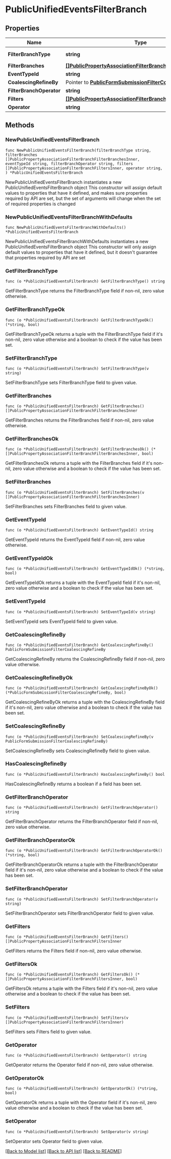 # PublicUnifiedEventsFilterBranch

## Properties

Name | Type | Description | Notes
------------ | ------------- | ------------- | -------------
**FilterBranchType** | **string** |  | [default to "UNIFIED_EVENTS"]
**FilterBranches** | [**[]PublicPropertyAssociationFilterBranchFilterBranchesInner**](PublicPropertyAssociationFilterBranchFilterBranchesInner.md) |  | 
**EventTypeId** | **string** |  | 
**CoalescingRefineBy** | Pointer to [**PublicFormSubmissionFilterCoalescingRefineBy**](PublicFormSubmissionFilterCoalescingRefineBy.md) |  | [optional] 
**FilterBranchOperator** | **string** |  | 
**Filters** | [**[]PublicPropertyAssociationFilterBranchFiltersInner**](PublicPropertyAssociationFilterBranchFiltersInner.md) |  | 
**Operator** | **string** |  | 

## Methods

### NewPublicUnifiedEventsFilterBranch

`func NewPublicUnifiedEventsFilterBranch(filterBranchType string, filterBranches []PublicPropertyAssociationFilterBranchFilterBranchesInner, eventTypeId string, filterBranchOperator string, filters []PublicPropertyAssociationFilterBranchFiltersInner, operator string, ) *PublicUnifiedEventsFilterBranch`

NewPublicUnifiedEventsFilterBranch instantiates a new PublicUnifiedEventsFilterBranch object
This constructor will assign default values to properties that have it defined,
and makes sure properties required by API are set, but the set of arguments
will change when the set of required properties is changed

### NewPublicUnifiedEventsFilterBranchWithDefaults

`func NewPublicUnifiedEventsFilterBranchWithDefaults() *PublicUnifiedEventsFilterBranch`

NewPublicUnifiedEventsFilterBranchWithDefaults instantiates a new PublicUnifiedEventsFilterBranch object
This constructor will only assign default values to properties that have it defined,
but it doesn't guarantee that properties required by API are set

### GetFilterBranchType

`func (o *PublicUnifiedEventsFilterBranch) GetFilterBranchType() string`

GetFilterBranchType returns the FilterBranchType field if non-nil, zero value otherwise.

### GetFilterBranchTypeOk

`func (o *PublicUnifiedEventsFilterBranch) GetFilterBranchTypeOk() (*string, bool)`

GetFilterBranchTypeOk returns a tuple with the FilterBranchType field if it's non-nil, zero value otherwise
and a boolean to check if the value has been set.

### SetFilterBranchType

`func (o *PublicUnifiedEventsFilterBranch) SetFilterBranchType(v string)`

SetFilterBranchType sets FilterBranchType field to given value.


### GetFilterBranches

`func (o *PublicUnifiedEventsFilterBranch) GetFilterBranches() []PublicPropertyAssociationFilterBranchFilterBranchesInner`

GetFilterBranches returns the FilterBranches field if non-nil, zero value otherwise.

### GetFilterBranchesOk

`func (o *PublicUnifiedEventsFilterBranch) GetFilterBranchesOk() (*[]PublicPropertyAssociationFilterBranchFilterBranchesInner, bool)`

GetFilterBranchesOk returns a tuple with the FilterBranches field if it's non-nil, zero value otherwise
and a boolean to check if the value has been set.

### SetFilterBranches

`func (o *PublicUnifiedEventsFilterBranch) SetFilterBranches(v []PublicPropertyAssociationFilterBranchFilterBranchesInner)`

SetFilterBranches sets FilterBranches field to given value.


### GetEventTypeId

`func (o *PublicUnifiedEventsFilterBranch) GetEventTypeId() string`

GetEventTypeId returns the EventTypeId field if non-nil, zero value otherwise.

### GetEventTypeIdOk

`func (o *PublicUnifiedEventsFilterBranch) GetEventTypeIdOk() (*string, bool)`

GetEventTypeIdOk returns a tuple with the EventTypeId field if it's non-nil, zero value otherwise
and a boolean to check if the value has been set.

### SetEventTypeId

`func (o *PublicUnifiedEventsFilterBranch) SetEventTypeId(v string)`

SetEventTypeId sets EventTypeId field to given value.


### GetCoalescingRefineBy

`func (o *PublicUnifiedEventsFilterBranch) GetCoalescingRefineBy() PublicFormSubmissionFilterCoalescingRefineBy`

GetCoalescingRefineBy returns the CoalescingRefineBy field if non-nil, zero value otherwise.

### GetCoalescingRefineByOk

`func (o *PublicUnifiedEventsFilterBranch) GetCoalescingRefineByOk() (*PublicFormSubmissionFilterCoalescingRefineBy, bool)`

GetCoalescingRefineByOk returns a tuple with the CoalescingRefineBy field if it's non-nil, zero value otherwise
and a boolean to check if the value has been set.

### SetCoalescingRefineBy

`func (o *PublicUnifiedEventsFilterBranch) SetCoalescingRefineBy(v PublicFormSubmissionFilterCoalescingRefineBy)`

SetCoalescingRefineBy sets CoalescingRefineBy field to given value.

### HasCoalescingRefineBy

`func (o *PublicUnifiedEventsFilterBranch) HasCoalescingRefineBy() bool`

HasCoalescingRefineBy returns a boolean if a field has been set.

### GetFilterBranchOperator

`func (o *PublicUnifiedEventsFilterBranch) GetFilterBranchOperator() string`

GetFilterBranchOperator returns the FilterBranchOperator field if non-nil, zero value otherwise.

### GetFilterBranchOperatorOk

`func (o *PublicUnifiedEventsFilterBranch) GetFilterBranchOperatorOk() (*string, bool)`

GetFilterBranchOperatorOk returns a tuple with the FilterBranchOperator field if it's non-nil, zero value otherwise
and a boolean to check if the value has been set.

### SetFilterBranchOperator

`func (o *PublicUnifiedEventsFilterBranch) SetFilterBranchOperator(v string)`

SetFilterBranchOperator sets FilterBranchOperator field to given value.


### GetFilters

`func (o *PublicUnifiedEventsFilterBranch) GetFilters() []PublicPropertyAssociationFilterBranchFiltersInner`

GetFilters returns the Filters field if non-nil, zero value otherwise.

### GetFiltersOk

`func (o *PublicUnifiedEventsFilterBranch) GetFiltersOk() (*[]PublicPropertyAssociationFilterBranchFiltersInner, bool)`

GetFiltersOk returns a tuple with the Filters field if it's non-nil, zero value otherwise
and a boolean to check if the value has been set.

### SetFilters

`func (o *PublicUnifiedEventsFilterBranch) SetFilters(v []PublicPropertyAssociationFilterBranchFiltersInner)`

SetFilters sets Filters field to given value.


### GetOperator

`func (o *PublicUnifiedEventsFilterBranch) GetOperator() string`

GetOperator returns the Operator field if non-nil, zero value otherwise.

### GetOperatorOk

`func (o *PublicUnifiedEventsFilterBranch) GetOperatorOk() (*string, bool)`

GetOperatorOk returns a tuple with the Operator field if it's non-nil, zero value otherwise
and a boolean to check if the value has been set.

### SetOperator

`func (o *PublicUnifiedEventsFilterBranch) SetOperator(v string)`

SetOperator sets Operator field to given value.



[[Back to Model list]](../README.md#documentation-for-models) [[Back to API list]](../README.md#documentation-for-api-endpoints) [[Back to README]](../README.md)


